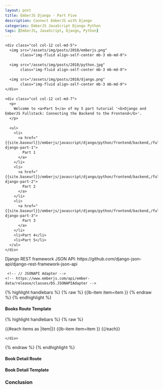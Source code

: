 ```yaml
---
layout: post
title: EmberJS Django - Part Five
description: Connect EmberJS with Django
categories: EmberJS JavaScript Django Python
tags: [EmberJS, JavaScript, Django, Python]
---
```


<!-- PART FIVE  --------------------------------------------------------------------------------------------------------------------------------------------->

<!-- INTRODUCTION ------------------------------------------------------------>
<section>
  <div class="row">

    <div class="col col-12 col-md-5">
      <img src="/assets/img/posts/2018/emberjs.png"
           class="img-fluid align-self-center mb-3 mb-md-0">

      <img src="/assets/img/posts/2018/python.jpg"
           class="img-fluid align-self-center mb-3 mb-md-0">

      <img src="/assets/img/posts/2018/django.png"
           class="img-fluid align-self-center mb-3 mb-md-0">
    </div>

    <div class="col col-12 col-md-7">
      <p>
        Welcome to <a>Part 5</a> of my 5 part tutorial '<b>Django and EmberJS Fullstack: Connecting the Backend to the Frontend</b>'.
      </p>

      <ul>
        <li>
          <a href="{{site.baseurl}}/emberjs/javascript/django/python/frontend/backend,/fullstack,/multipart/ember-django-part-1">
            Part 1
          </a>
        </li>
        <li>
          <a href="{{site.baseurl}}/emberjs/javascript/django/python/frontend/backend,/fullstack/ember-django-part-2">
            Part 2
          </a>
        </li>
        <li>
          <a href="{{site.baseurl}}/emberjs/javascript/django/python/frontend/backend,/fullstack/ember-django-part-3">
            Part 3
          </a>
        </li>
        <li>Part 4</li>
        <li>Part 5</li>
      </ul>
    </div>

  </div>
</section>

<!-- Setup JSON API ------------------>
<section>
  <!-- // Django -->
    Django REST framework JSON API: https://github.com/django-json-api/django-rest-framework-json-api

     <!-- // JSONAPI Adapter -->
    <!-- https://www.emberjs.com/api/ember-data/release/classes/DS.JSONAPIAdapter -->

  <!-- // Cleanup -->

  <!-- // Item Component -->
  {% highlight handlebars %}
    {% raw %}
      {{lb-item
        item=item
      }}
    {% endraw %}
  {% endhighlight %}
</section>

<!-- Books Route Template ------------->
<section>
  <h4 id="books-route-template">Books Route Template</h4>

  <!-- // Items Route Template -->
  {% highlight handlebars %}
  {% raw %}
    <div class="items">
      {{#each items as |item|}}
        {{lb-item
          item=item
        }}
      {{/each}}

    </div>
  {% endraw %}
  {% endhighlight %}
</section>

<!-- Book Detail Route --------------->
<section>
  <h4 id="book-detail-route">Book Detail Route</h4>
</section>

<!-- Book Detail Template ------------>
<section>
  <h4 id="book-detail-template">Book Detail Template</h4>
</section>

<!-- Conclusion -------------------------------------------------------------->
<section>
  <h3 id="conclusion">Conclusion</h3>
  <!-- // Show that get request works and the data being return is corrently formatted and Ember is able to display it properly without areas -->
</section>

